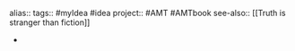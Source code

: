 alias::
tags:: #myIdea #idea 
project:: #AMT #AMTbook 
see-also:: [[Truth is stranger than fiction]]

-